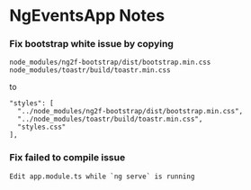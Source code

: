 # NgEventsApp Notes

### Fix bootstrap white issue by copying
```
node_modules/ng2f-bootstrap/dist/bootstrap.min.css
node_modules/toastr/build/toastr.min.css
```
to
```
"styles": [
  "../node_modules/ng2f-bootstrap/dist/bootstrap.min.css",
  "../node_modules/toastr/build/toastr.min.css",
  "styles.css"
],
```

### Fix failed to compile issue
```
Edit app.module.ts while `ng serve` is running
```